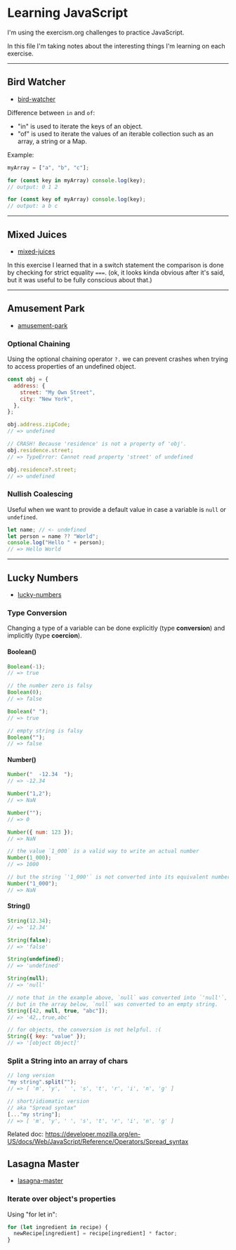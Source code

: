 # Learning JavaScript

I'm using the exercism.org challenges to practice JavaScript.

In this file I'm taking notes about the interesting things I'm learning on each exercise.

---

## Bird Watcher

- [bird-watcher](bird-watcher)

Difference between `in` and `of`:

- "in" is used to iterate the keys of an object.
- "of" is used to iterate the values of an iterable collection such as an array, a string or a Map.

Example:

```js
myArray = ["a", "b", "c"];

for (const key in myArray) console.log(key);
// output: 0 1 2

for (const key of myArray) console.log(key);
// output: a b c
```

---

## Mixed Juices

- [mixed-juices](mixed-juices)

In this exercise I learned that in a switch statement the comparison is done
by checking for strict equality `===`. (ok, it looks kinda obvious after it's
said, but it was useful to be fully conscious about that.)

---

## Amusement Park

- [amusement-park](amusement-park)

### Optional Chaining

Using the optional chaining operator `?.` we can prevent crashes when trying
to access properties of an undefined object.

```js
const obj = {
  address: {
    street: "My Own Street",
    city: "New York",
  },
};

obj.address.zipCode;
// => undefined

// CRASH! Because 'residence' is not a property of 'obj'.
obj.residence.street;
// => TypeError: Cannot read property 'street' of undefined

obj.residence?.street;
// => undefined
```

### Nullish Coalescing

Useful when we want to provide a default value in case a variable is
`null` or `undefined`.

```js
let name; // <- undefined
let person = name ?? "World";
console.log("Hello " + person);
// => Hello World
```

---

## Lucky Numbers

- [lucky-numbers](lucky-numbers)

### Type Conversion

Changing a type of a variable can be done explicitly (type **conversion**) and
implicitly (type **coercion**).

#### Boolean()

```js
Boolean(-1);
// => true

// the number zero is falsy
Boolean(0);
// => false

Boolean(" ");
// => true

// empty string is falsy
Boolean("");
// => false
```

#### Number()

```js
Number("  -12.34  ");
// => -12.34

Number("1,2");
// => NaN

Number("");
// => 0

Number({ num: 123 });
// => NaN

// the value `1_000` is a valid way to write an actual number
Number(1_000);
// => 1000

// but the string `'1_000'` is not converted into its equivalent number
Number("1_000");
// => NaN
```

#### String()

```js
String(12.34);
// => '12.34'

String(false);
// => 'false'

String(undefined);
// => 'undefined'

String(null);
// => 'null'

// note that in the example above, `null` was converted into `'null'`,
// but in the array below, `null` was converted to an empty string.
String([42, null, true, "abc"]);
// => '42,,true,abc'

// for objects, the conversion is not helpful. :(
String({ key: "value" });
// => '[object Object]'
```

### Split a String into an array of chars

```js
// long version
"my string".split("");
// => [ 'm', 'y', ' ', 's', 't', 'r', 'i', 'n', 'g' ]

// short/idiomatic version
// aka "Spread syntax"
[..."my string"];
// => [ 'm', 'y', ' ', 's', 't', 'r', 'i', 'n', 'g' ]
```

Related doc: <https://developer.mozilla.org/en-US/docs/Web/JavaScript/Reference/Operators/Spread_syntax>

## Lasagna Master

- [lasagna-master](lasagna-master)

### Iterate over object's properties

Using "for let in":

```js
for (let ingredient in recipe) {
  newRecipe[ingredient] = recipe[ingredient] * factor;
}
```
